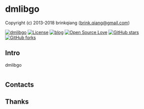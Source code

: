 # dmlibgo

Copyright (c) 2013-2018 brinkqiang (brink.qiang@gmail.com)

[![dmlibgo](https://img.shields.io/badge/brinkqiang-dmlibgo-blue.svg?style=flat-square)](https://github.com/brinkqiang/dmlibgo)
[![License](https://img.shields.io/badge/license-MIT-brightgreen.svg)](https://github.com/brinkqiang/dmlibgo/blob/master/LICENSE)
[![blog](https://img.shields.io/badge/Author-Blog-7AD6FD.svg)](https://brinkqiang.github.io/)
[![Open Source Love](https://badges.frapsoft.com/os/v3/open-source.png)](https://github.com/brinkqiang)
[![GitHub stars](https://img.shields.io/github/stars/brinkqiang/dmlibgo.svg?label=Stars)](https://github.com/brinkqiang/dmlibgo) 
[![GitHub forks](https://img.shields.io/github/forks/brinkqiang/dmlibgo.svg?label=Fork)](https://github.com/brinkqiang/dmlibgo)

## Intro
dmlibgo
```cpp
```
## Contacts

## Thanks
